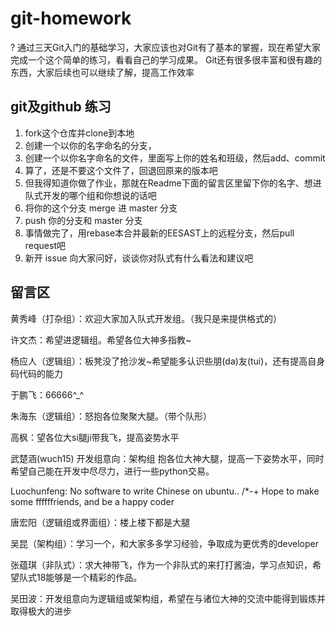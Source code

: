 # git-homework
?
通过三天Git入门的基础学习，大家应该也对Git有了基本的掌握，现在希望大家完成一个这个简单的练习，看看自己的学习成果。
Git还有很多很丰富和很有趣的东西，大家后续也可以继续了解，提高工作效率

## git及github 练习

1. fork这个仓库并clone到本地
2. 创建一个以你的名字命名的分支，
3. 创建一个以你名字命名的文件，里面写上你的姓名和班级，然后add、commit
4. 算了，还是不要这个文件了，回退回原来的版本吧
5. 但我得知道你做了作业，那就在Readme下面的留言区里留下你的名字、想进队式开发的哪个组和你想说的话吧
5. 将你的这个分支 merge 进 master 分支
6. push 你的分支和 master 分支
7. 事情做完了，用rebase本合并最新的EESAST上的远程分支，然后pull request吧
8. 新开 issue 向大家问好，谈谈你对队式有什么看法和建议吧

## 留言区
黄秀峰（打杂组）：欢迎大家加入队式开发组。（我只是来提供格式的）

许文杰：希望进逻辑组。希望各位大神多指教~

杨应人（逻辑组）：板凳没了抢沙发~希望能多认识些朋(da)友(tui)，还有提高自身码代码的能力

于鹏飞：66666^_^

朱海东（逻辑组）：怒抱各位聚聚大腿。（带个队形）

高枫：望各位大si腿ji带我飞，提高姿势水平

武楚涵(wuch15)
开发组意向：架构组
抱各位大神大腿，提高一下姿势水平，同时希望自己能在开发中尽尽力，进行一些python交易。

Luochunfeng: No software to write Chinese on ubuntu.. /*-+
             Hope to make some ffffffriends, and be a happy coder
			 
唐宏阳（逻辑组或界面组）：楼上楼下都是大腿

吴昆（架构组）：学习一个，和大家多多学习经验，争取成为更优秀的developer

张蕴琪（非队式）：求大神带飞，作为一个非队式的来打打酱油，学习点知识，希望队式18能够是一个精彩的作品。

吴田波：开发组意向为逻辑组或架构组，希望在与诸位大神的交流中能得到锻炼并取得极大的进步
